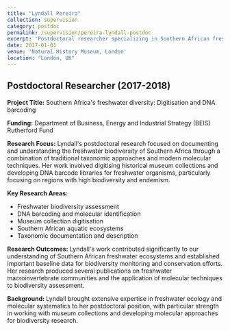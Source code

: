 ```yaml
---
title: "Lyndall Pereira"
collection: supervision
category: postdoc
permalink: /supervision/pereira-lyndall-postdoc
excerpt: 'Postdoctoral researcher specializing in Southern African freshwater biodiversity through digitisation and DNA barcoding.'
date: 2017-01-01
venue: 'Natural History Museum, London'
location: "London, UK"
---
```


## Postdoctoral Researcher (2017-2018)

**Project Title:** Southern Africa's freshwater diversity: Digitisation and DNA barcoding

**Funding:** Department of Business, Energy and Industrial Strategy (BEIS) Rutherford Fund

**Research Focus:**
Lyndall's postdoctoral research focused on documenting and understanding the freshwater biodiversity of Southern Africa through a combination of traditional taxonomic approaches and modern molecular techniques. Her work involved digitising historical museum collections and developing DNA barcode libraries for freshwater organisms, particularly focusing on regions with high biodiversity and endemism.

**Key Research Areas:**
- Freshwater biodiversity assessment
- DNA barcoding and molecular identification
- Museum collection digitisation
- Southern African aquatic ecosystems
- Taxonomic documentation and description

**Research Outcomes:**
Lyndall's work contributed significantly to our understanding of Southern African freshwater ecosystems and established important baseline data for biodiversity monitoring and conservation efforts. Her research produced several publications on freshwater macroinvertebrate communities and the application of molecular techniques to biodiversity assessment.

**Background:**
Lyndall brought extensive expertise in freshwater ecology and molecular systematics to her postdoctoral position, with particular strength in working with museum collections and developing molecular approaches for biodiversity research.
